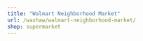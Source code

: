 ```yaml
---
title: "Walmart Neighborhood Market"
url: /waxhaw/walmart-neighborhood-market/
shop: supermarket
---
```

